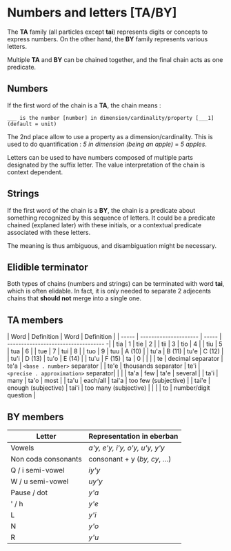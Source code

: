 # Numbers and letters [TA/BY]

The **TA** family (all particles except **tai**) represents digits or
concepts to express numbers. On the other hand, the **BY** family represents
various letters.

Multiple **TA** and **BY** can be chained together, and the final chain
acts as one predicate.

## Numbers

If the first word of the chain is a **TA**, the chain means :

```eng
___ is the number [number] in dimension/cardinality/property [___1] (default = unit)
```

The 2nd place allow to use a property as a dimension/cardinality. This is used
to do quantification : *5 in dimension (being an apple)* = *5 apples*.

Letters can be used to have numbers composed of multiple parts designated by the
suffix letter. The value interpretation of the chain is context dependent.

## Strings

If the first word of the chain is a **BY**, the chain is a predicate about
something recognized by this sequence of letters. It could be a predicate chained (explaned later)
with these initials, or a contextual predicate associated with these letters.

The meaning is thus ambiguous, and disambiguation might be necessary.

## Elidible terminator

Both types of chains (numbers and strings) can be terminated with word **tai**, which is often elidable.
In fact, it is only needed to separate 2 adjecents chains that **should not** merge into a single one.

## TA members

| Word  | Definition            | Word  | Definition                           |
| ----- | --------------------- | ----- | ----------------------------------- -|
| tia   | 1                     | tie   | 2                                    |
| tii   | 3                     | tio   | 4                                    |
| tiu   | 5                     | tua   | 6                                    |
| tue   | 7                     | tui   | 8                                    |
| tuo   | 9                     | tuu   | A (10)                               |
| tu'a  | B (11)                | tu'e  | C (12)                               |
| tu'i  | D (13)                | tu'o  | E (14)                               |
| tu'u  | F (15)                | ta    | 0                                    |
|       |
| te    | decimal separator     | te'a  | `<base . number>` separator          |
| te'e  | thousands separator   | te'i  | `<precise . approximation>` separator|
|       |
| ta'a  | few                   | ta'e  | several                              |
| ta'i  | many                  | ta'o  | most                                 |
| ta'u  | each/all              | tai'a | too few (subjective)                 |
| tai'e | enough (subjective)   | tai'i | too many (subjective)                |
|       |
| to    | number/digit question |

## BY members

| Letter                | Representation in eberban            |
|-----------------------|--------------------------------------|
| Vowels                | *a'y, e'y, i'y, o'y, u'y, y'y*       |
| Non coda consonants   | consonant + y (*by, cy*, &hellip;)   |
| Q / i semi-vowel      | *iy'y*                               |
| W / u semi-vowel      | *uy'y*                               |
| Pause / dot           | *y'a*                                |
| ' / h                 | *y'e*                                |
| L                     | *y'i*                                |
| N                     | *y'o*                                |
| R                     | *y'u*                                |
